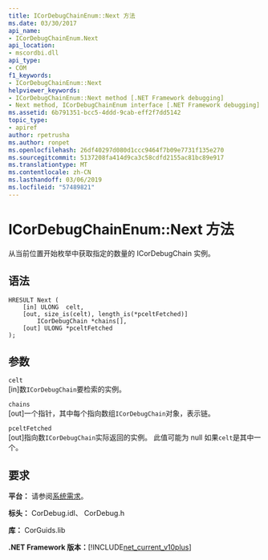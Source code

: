 ```yaml
---
title: ICorDebugChainEnum::Next 方法
ms.date: 03/30/2017
api_name:
- ICorDebugChainEnum.Next
api_location:
- mscordbi.dll
api_type:
- COM
f1_keywords:
- ICorDebugChainEnum::Next
helpviewer_keywords:
- ICorDebugChainEnum::Next method [.NET Framework debugging]
- Next method, ICorDebugChainEnum interface [.NET Framework debugging]
ms.assetid: 6b791351-bcc5-4ddd-9cab-eff2f7dd5142
topic_type:
- apiref
author: rpetrusha
ms.author: ronpet
ms.openlocfilehash: 26df40297d080d1ccc9464f7b09e7731f135e270
ms.sourcegitcommit: 5137208fa414d9ca3c58cdfd2155ac81bc89e917
ms.translationtype: MT
ms.contentlocale: zh-CN
ms.lasthandoff: 03/06/2019
ms.locfileid: "57489821"
---
```

# <a name="icordebugchainenumnext-method"></a>ICorDebugChainEnum::Next 方法
从当前位置开始枚举中获取指定的数量的 ICorDebugChain 实例。  
  
## <a name="syntax"></a>语法  
  
```  
HRESULT Next (  
    [in] ULONG  celt,  
    [out, size_is(celt), length_is(*pceltFetched)]  
        ICorDebugChain *chains[],  
    [out] ULONG *pceltFetched  
);  
```  
  
## <a name="parameters"></a>参数  
 `celt`  
 [in]数`ICorDebugChain`要检索的实例。  
  
 `chains`  
 [out]一个指针，其中每个指向数组`ICorDebugChain`对象，表示链。  
  
 `pceltFetched`  
 [out]指向数`ICorDebugChain`实际返回的实例。 此值可能为 null 如果`celt`是其中一个。  
  
## <a name="requirements"></a>要求  
 **平台：** 请参阅[系统需求](../../../../docs/framework/get-started/system-requirements.md)。  
  
 **标头：** CorDebug.idl、 CorDebug.h  
  
 **库：** CorGuids.lib  
  
 **.NET Framework 版本：**[!INCLUDE[net_current_v10plus](../../../../includes/net-current-v10plus-md.md)]
